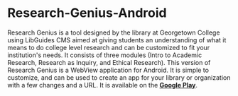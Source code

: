 # Research-Genius-Android
Research Genius is a tool designed by the library at Georgetown College using LibGuides CMS aimed at giving students an understanding of what it means to do college level research and can be customized to fit your institution's needs. It consists of three modules (Intro to Academic Research, Research as Inquiry, and Ethical Research). This version of Research Genius is a WebView application for Android. It is simple to customize, and can be used to create an app for your library or organization with a few changes and a URL. It is available on the <a href="https://play.google.com/store/apps/details?id=com.benrawlins.researchgenius&hl=en" target="_blank"><strong>Google Play</strong></a>.

